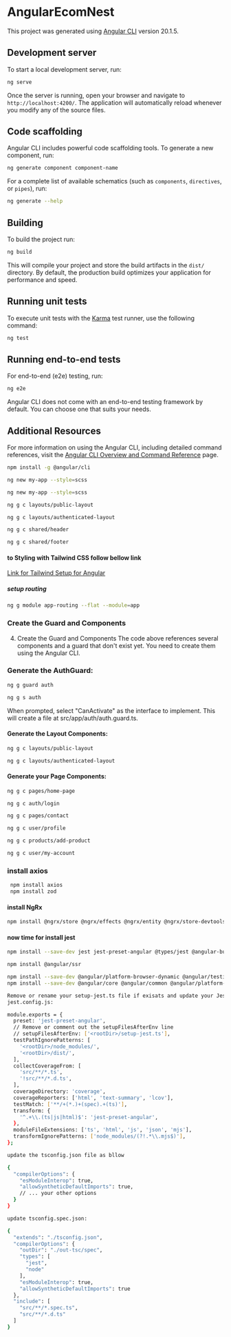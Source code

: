 # AngularEcomNest

This project was generated using [Angular CLI](https://github.com/angular/angular-cli) version 20.1.5.

## Development server

To start a local development server, run:

```bash
ng serve
```

Once the server is running, open your browser and navigate to `http://localhost:4200/`. The application will automatically reload whenever you modify any of the source files.

## Code scaffolding

Angular CLI includes powerful code scaffolding tools. To generate a new component, run:

```bash
ng generate component component-name
```

For a complete list of available schematics (such as `components`, `directives`, or `pipes`), run:

```bash
ng generate --help
```

## Building

To build the project run:

```bash
ng build
```

This will compile your project and store the build artifacts in the `dist/` directory. By default, the production build optimizes your application for performance and speed.

## Running unit tests

To execute unit tests with the [Karma](https://karma-runner.github.io) test runner, use the following command:

```bash
ng test
```

## Running end-to-end tests

For end-to-end (e2e) testing, run:

```bash
ng e2e
```

Angular CLI does not come with an end-to-end testing framework by default. You can choose one that suits your needs.

## Additional Resources

For more information on using the Angular CLI, including detailed command references, visit the [Angular CLI Overview and Command Reference](https://angular.dev/tools/cli) page.

```sh
npm install -g @angular/cli

ng new my-app --style=scss

ng new my-app --style=scss

ng g c layouts/public-layout

ng g c layouts/authenticated-layout

ng g c shared/header

ng g c shared/footer
```

#### to Styling with Tailwind CSS follow bellow link

[Link for Tailwind Setup for Angular](https://tailwindcss.com/docs/installation/framework-guides/angular)

##### setup routing

```sh
ng g module app-routing --flat --module=app
```

### Create the Guard and Components

4. Create the Guard and Components
   The code above references several components and a guard that don't exist yet. You need to create them using the Angular CLI.

### Generate the AuthGuard:

```sh
ng g guard auth

ng g s auth
```

When prompted, select "CanActivate" as the interface to implement. This will create a file at src/app/auth/auth.guard.ts.

#### Generate the Layout Components:

```sh
ng g c layouts/public-layout

ng g c layouts/authenticated-layout
```

#### Generate your Page Components:

```sh
ng g c pages/home-page

ng g c auth/login

ng g c pages/contact

ng g c user/profile

ng g c products/add-product

ng g c user/my-account
```

### install axios

```sh
 npm install axios
 npm install zod
```

#### install NgRx

```sh
npm install @ngrx/store @ngrx/effects @ngrx/entity @ngrx/store-devtools
```

#### now time for install jest

```sh
npm install --save-dev jest jest-preset-angular @types/jest @angular-builders/jest --legacy-peer-deps

npm install @angular/ssr

npm install --save-dev @angular/platform-browser-dynamic @angular/testing --legacy-peer-deps
npm install --save-dev @angular/core @angular/common @angular/platform-browser --legacy-peer-deps

Remove or rename your setup-jest.ts file if exisats and update your Jest configuration:
jest.config.js:

module.exports = {
  preset: 'jest-preset-angular',
  // Remove or comment out the setupFilesAfterEnv line
  // setupFilesAfterEnv: ['<rootDir>/setup-jest.ts'],
  testPathIgnorePatterns: [
    '<rootDir>/node_modules/',
    '<rootDir>/dist/',
  ],
  collectCoverageFrom: [
    'src/**/*.ts',
    '!src/**/*.d.ts',
  ],
  coverageDirectory: 'coverage',
  coverageReporters: ['html', 'text-summary', 'lcov'],
  testMatch: ['**/+(*.)+(spec).+(ts)'],
  transform: {
    '^.+\\.(ts|js|html)$': 'jest-preset-angular',
  },
  moduleFileExtensions: ['ts', 'html', 'js', 'json', 'mjs'],
  transformIgnorePatterns: ['node_modules/(?!.*\\.mjs$)'],
};

update the tsconfig.json file as bllow

{
  "compilerOptions": {
    "esModuleInterop": true,
    "allowSyntheticDefaultImports": true,
    // ... your other options
  }
}

update tsconfig.spec.json:

{
  "extends": "./tsconfig.json",
  "compilerOptions": {
    "outDir": "./out-tsc/spec",
    "types": [
      "jest",
      "node"
    ],
    "esModuleInterop": true,
    "allowSyntheticDefaultImports": true
  },
  "include": [
    "src/**/*.spec.ts",
    "src/**/*.d.ts"
  ]
}
```
